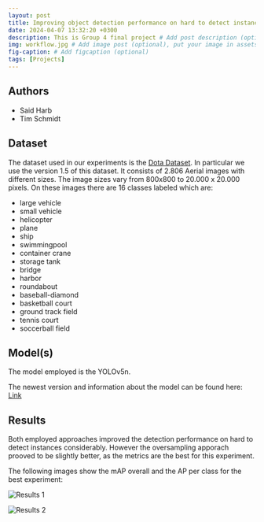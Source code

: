 ```yaml
---
layout: post
title: Improving object detection performance on hard to detect instances in DOTA
date: 2024-04-07 13:32:20 +0300
description: This is Group 4 final project # Add post description (optional)
img: workflow.jpg # Add image post (optional), put your image in assets/img/
fig-caption: # Add figcaption (optional)
tags: [Projects]
---
```


## Authors
 - Said Harb
 - Tim Schmidt

## Dataset
The dataset used in our experiments is the [Dota Dataset](https://captain-whu.github.io/DOTA/). In particular we use the version 1.5 of this dataset. It consists of 2.806 Aerial images with different sizes. The image sizes vary from 800x800 to 20.000 x 20.000 pixels. On these images there are 16 classes labeled which are:

- large vehicle
- small vehicle
- helicopter
- plane
- ship
- swimmingpool
- container crane
- storage tank
- bridge
- harbor
- roundabout
- baseball-diamond
- basketball court
- ground track field
- tennis court
- soccerball field

## Model(s)
The model employed is the YOLOv5n. 

The newest version and information about the model can be found here: [Link](https://github.com/ultralytics/yolov5)

## Results
Both employed approaches improved the detection performance on hard to detect instances considerably. However the oversampling apporach prooved to be slightly better, as the metrics are the best for this experiment.

The following images show the mAP overall and the AP per class for the best experiment:

![Results 1]({{site.baseurl}}/assets/img/group4_result1.png)

![Results 2]({{site.baseurl}}/assets/img/group4_result2.png)